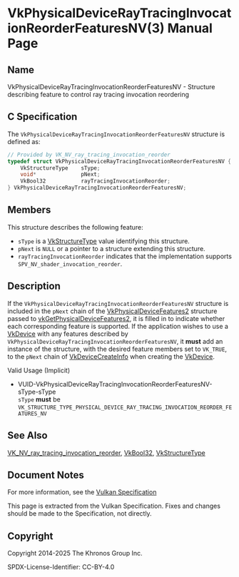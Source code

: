 # VkPhysicalDeviceRayTracingInvocationReorderFeaturesNV(3) Manual Page

## Name

VkPhysicalDeviceRayTracingInvocationReorderFeaturesNV - Structure describing feature to control ray tracing invocation reordering



## [](#_c_specification)C Specification

The `VkPhysicalDeviceRayTracingInvocationReorderFeaturesNV` structure is defined as:

```c++
// Provided by VK_NV_ray_tracing_invocation_reorder
typedef struct VkPhysicalDeviceRayTracingInvocationReorderFeaturesNV {
    VkStructureType    sType;
    void*              pNext;
    VkBool32           rayTracingInvocationReorder;
} VkPhysicalDeviceRayTracingInvocationReorderFeaturesNV;
```

## [](#_members)Members

This structure describes the following feature:

- `sType` is a [VkStructureType](https://registry.khronos.org/vulkan/specs/latest/man/html/VkStructureType.html) value identifying this structure.
- `pNext` is `NULL` or a pointer to a structure extending this structure.
- []()`rayTracingInvocationReorder` indicates that the implementation supports `SPV_NV_shader_invocation_reorder`.

## [](#_description)Description

If the `VkPhysicalDeviceRayTracingInvocationReorderFeaturesNV` structure is included in the `pNext` chain of the [VkPhysicalDeviceFeatures2](https://registry.khronos.org/vulkan/specs/latest/man/html/VkPhysicalDeviceFeatures2.html) structure passed to [vkGetPhysicalDeviceFeatures2](https://registry.khronos.org/vulkan/specs/latest/man/html/vkGetPhysicalDeviceFeatures2.html), it is filled in to indicate whether each corresponding feature is supported. If the application wishes to use a [VkDevice](https://registry.khronos.org/vulkan/specs/latest/man/html/VkDevice.html) with any features described by `VkPhysicalDeviceRayTracingInvocationReorderFeaturesNV`, it **must** add an instance of the structure, with the desired feature members set to `VK_TRUE`, to the `pNext` chain of [VkDeviceCreateInfo](https://registry.khronos.org/vulkan/specs/latest/man/html/VkDeviceCreateInfo.html) when creating the [VkDevice](https://registry.khronos.org/vulkan/specs/latest/man/html/VkDevice.html).

Valid Usage (Implicit)

- [](#VUID-VkPhysicalDeviceRayTracingInvocationReorderFeaturesNV-sType-sType)VUID-VkPhysicalDeviceRayTracingInvocationReorderFeaturesNV-sType-sType  
  `sType` **must** be `VK_STRUCTURE_TYPE_PHYSICAL_DEVICE_RAY_TRACING_INVOCATION_REORDER_FEATURES_NV`

## [](#_see_also)See Also

[VK\_NV\_ray\_tracing\_invocation\_reorder](https://registry.khronos.org/vulkan/specs/latest/man/html/VK_NV_ray_tracing_invocation_reorder.html), [VkBool32](https://registry.khronos.org/vulkan/specs/latest/man/html/VkBool32.html), [VkStructureType](https://registry.khronos.org/vulkan/specs/latest/man/html/VkStructureType.html)

## [](#_document_notes)Document Notes

For more information, see the [Vulkan Specification](https://registry.khronos.org/vulkan/specs/latest/html/vkspec.html#VkPhysicalDeviceRayTracingInvocationReorderFeaturesNV)

This page is extracted from the Vulkan Specification. Fixes and changes should be made to the Specification, not directly.

## [](#_copyright)Copyright

Copyright 2014-2025 The Khronos Group Inc.

SPDX-License-Identifier: CC-BY-4.0